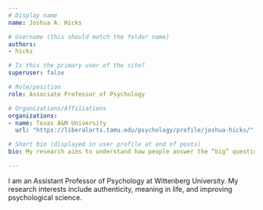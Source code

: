 ```yaml
---
# Display name
name: Joshua A. Hicks

# Username (this should match the folder name)
authors:
- hicks

# Is this the primary user of the site?
superuser: false

# Role/position
role: Associate Professor of Psychology

# Organizations/Affiliations
organizations:
- name: Texas A&M University
  url: "https://liberalarts.tamu.edu/psychology/profile/joshua-hicks/"

# Short bio (displayed in user profile at end of posts)
bio: My research aims to understand how people answer the “big” questions in life and how people’s answers to those questions influence their attitudes and behavior.

---
```


I am an Assistant Professor of Psychology at Wittenberg University. My research interests include authenticity, meaning in life, and improving psychological science.
